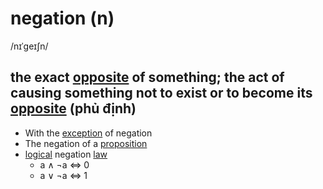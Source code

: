 # negation (n)

/nɪˈɡeɪʃn/

## the exact [opposite](../o/opposite-n.md#a-person-or-thing-that-is-as-different-as-possible-from-somebodysomething-else) of something; the act of causing something not to exist or to become its [opposite](../o/opposite-n.md#a-person-or-thing-that-is-as-different-as-possible-from-somebodysomething-else) (phủ định)

- With the [exception](../e/exception-n.md#a-thing-that-does-not-follow-a-rule) of negation
- The negation of a [proposition](../p/proposition-n.md#a-statement-of-a-theorem-and-an-explanation-of-how-it-can-be-proved)
- [logical](../l/logical-adj.md#following-or-able-to-follow-the-rules-of-logic-in-which-ideas-or-facts-are-based-on-other-true-ideas-or-facts) negation [law](../l/law-n.md#a-scientific-rule-that-somebody-has-stated-to-explain-a-natural-process)
  - a &#x2227; &#x00AC;a &#x21D4; 0
  - a &#x2228; &#x00AC;a &#x21D4; 1